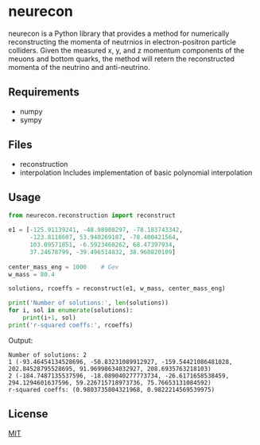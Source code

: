 # neurecon

neurecon is a Python library that provides a method for numerically reconstructing the momenta of neutrnios in electron-positron particle colliders. Given the measured x, y, and z momentum components of the meuons and bottom quarks, the method will retern the reconstructed momenta of the neutrino and anti-neutrino. 

## Requirements
* numpy
* sympy

## Files
* reconstruction
* interpolation
Includes implementation of basic polynomial interpolation


## Usage

```python
from neurecon.reconstruction import reconstruct

e1 = [-125.91139241, -48.98908297, -78.183743342, 
      -123.8118607, 53.940269187, -78.400421564,
      103.09571851, -6.5923468262, 68.47397934, 
      37.24678799, -39.496514832, 38.960820109]
      
center_mass_eng = 1000    # Gev
w_mass = 80.4

solutions, rcoeffs = reconstruct(e1, w_mass, center_mass_eng)

print('Number of solutions:', len(solutions))
for i, sol in enumerate(solutions):
    print(i+1, sol)
print('r-squared coeffs:', rcoeffs)
```
Output:
```
Number of solutions: 2
1 (-93.46454134528696, -50.83231089912927, -159.54421086481028, 202.84528795528695, 91.96998634032927, 208.6935763218103)
2 (-184.7487135537596, -18.089040277773734, -26.6171658538459, 294.1294601637596, 59.226715718973736, 75.76653131084592)
r-squared coeffs: (0.9803735804321968, 0.9822214569539975)
```


## License
[MIT](https://choosealicense.com/licenses/mit/)

